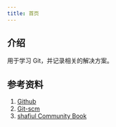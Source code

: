 ```yaml
---
title: 首页
---
```


## 介绍

用于学习 Git，并记录相关的解决方案。



## 参考资料

1. [Github](https://help.github.com/en)
2. [Git-scm](https://git-scm.com/book/zh/v2)
2. [shafiul Community Book](https://shafiul.github.io/gitbook/index.html)